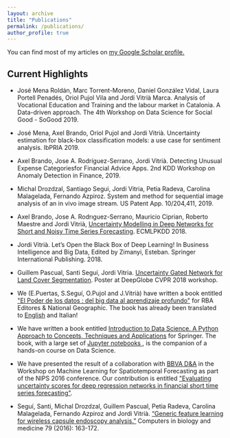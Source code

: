 ```yaml
---
layout: archive
title: "Publications"
permalink: /publications/
author_profile: true
---
```


You can find most of my articles on <u><a href="https://scholar.google.com/citations?user=BZfj2c8AAAAJ">my Google Scholar profile</a>.</u>

## Current Highlights

+ José Mena Roldán, Marc Torrent-Moreno, Daniel González Vidal, Laura Portell Penadés, Oriol Pujol Vila and Jordi Vitrià Marca. Analysis of Vocational Education and Training and the labour market in Catalonia. A Data-driven approach.
The 4th Workshop on Data Science for Social Good - SoGood 2019.

+ José Mena, Axel Brando, Oriol Pujol and Jordi Vitrià. Uncertainty estimation for black-box classification models: a use case for sentiment analysis. IbPRIA 2019. 

+ Axel Brando, Jose A. Rodríguez-Serrano, Jordi Vitrià. Detecting Unusual Expense Categoriesfor Financial Advice Apps. 2nd KDD Workshop on Anomaly Detection in Finance, 2019.

+ Michal Drozdzal, Santiago Segui, Jordi Vitria, Petia Radeva, Carolina Malagelada, Fernando Azpiroz. System and method for sequential image analysis of an in vivo image stream. US Patent App. 10/204,411, 2019.

+ Axel Brando, Jose A. Rodrıguez-Serrano, Mauricio Ciprian, Roberto Maestre and Jordi Vitrià, <u><a href="https://arxiv.org/pdf/1807.09011.pdf"> Uncertainty Modelling in Deep Networks for Short and Noisy Time Series Forecasting</a></u>. ECMLPKDD 2018. 

+ Jordi Vitrià. Let’s Open the Black Box of Deep Learning! In Business Intelligence and Big Data, Edited by Zimanyi, Esteban. Springer International Publishing. 2018.

+ Guillem Pascual, Santi Seguí, Jordi Vitria. <u><a href="https://arxiv.org/abs/1805.11348">Uncertainty Gated Network for Land Cover Segmentation</a></u>. Poster at DeepGlobe CVPR 2018 workshop. 

+ We (E.Puertas, S.Seguí, O.Pujol and J.Vitrià) have written a book entitled <u><a href="https://tienda.rbacoleccionables.com/mundo-matematico-ng-2016-050.html">"El Poder de los datos : del big data al aprendizaje profundo"</a></u> for RBA Editores & National Geographic. The book has already been translated to <u><a href="http://www.ourmathematicalworld.co.uk/#issues">English</a></u> and Italian!

+ We have written a book entitled <u><a href="http://www.springer.com/us/book/9783319500164">Introduction to Data Science. A Python Approach to Concepts, Techniques and Applications</a></u> for Springer. The book, with a large set of <u><a href="https://github.com/DataScienceUB/introduction-datascience-python-book"> Jupyter notebooks </a></u>, is the companion of a hands-on course on Data Science. 

+ We have presented the result of a collaboration with <u><a href="https://www.bbvadata.com/">BBVA D&A</a></u> in the Workshop on Machine Learning for Spatiotemporal Forecasting as part of the NIPS 2016 conference. Our contribution is entitled <u><a href="https://www.bbvadata.com/there-is-no-such-thing-as-a-certain-prediction/"> "Evaluating uncertainty scores for deep regression networks in financial short time series forecasting"</a></u>.

+ Seguí, Santi, Michal Drozdzal, Guillem Pascual, Petia Radeva, Carolina Malagelada, Fernando Azpiroz and Jordi Vitrià. <u><a href="https://arxiv.org/abs/1607.07604">“Generic feature learning for wireless capsule endoscopy analysis.”</a></u> Computers in biology and medicine 79 (2016): 163-172. 





<!---
{% if author.googlescholar %}
  You can also find my articles on <u><a href="{{author.googlescholar}}">my Google Scholar profile</a>.</u>
{% endif %}

{% include base_path %}

{% for post in site.publications reversed %}
  {% include archive-single.html %}
{% endfor %}
-->
